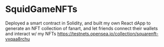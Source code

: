 # SquidGameNFTs
Deployed a smart contract in Solidity, and built my own React dApp to generate an NFT collection of fanart, and let friends connect their wallets and interact w/ my NFTs https://testnets.opensea.io/collection/squarenft-vxqaa8rchu 

